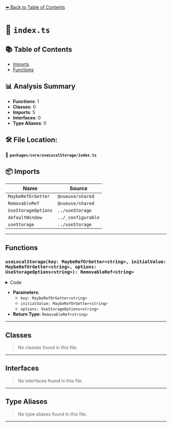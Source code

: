 [⬅️ Back to Table of Contents](../../../index.md)

# 📄 `index.ts`

## 📚 Table of Contents

- [Imports](#imports)
- [Functions](#functions)

## 📊 Analysis Summary

- **Functions**: 1
- **Classes**: 0
- **Imports**: 5
- **Interfaces**: 0
- **Type Aliases**: 0

## 🛠️ File Location:
📂 **`packages/core/useLocalStorage/index.ts`**

## 📦 Imports

| Name | Source |
|------|--------|
| `MaybeRefOrGetter` | `@vueuse/shared` |
| `RemovableRef` | `@vueuse/shared` |
| `UseStorageOptions` | `../useStorage` |
| `defaultWindow` | `../_configurable` |
| `useStorage` | `../useStorage` |


---

## Functions

### `useLocalStorage(key: MaybeRefOrGetter<string>, initialValue: MaybeRefOrGetter<string>, options: UseStorageOptions<string>): RemovableRef<string>`

<details><summary>Code</summary>

```ts
export function useLocalStorage(key: MaybeRefOrGetter<string>, initialValue: MaybeRefOrGetter<string>, options?: UseStorageOptions<string>): RemovableRef<string>
```
</details>

- **Parameters**:
  - `key: MaybeRefOrGetter<string>`
  - `initialValue: MaybeRefOrGetter<string>`
  - `options: UseStorageOptions<string>`
- **Return Type**: `RemovableRef<string>`

---

## Classes

> No classes found in this file.


---

## Interfaces

> No interfaces found in this file.


---

## Type Aliases

> No type aliases found in this file.


---